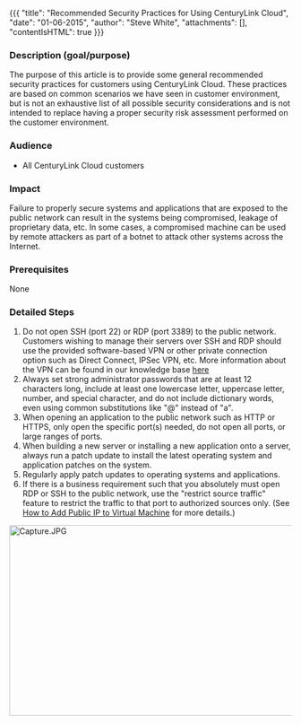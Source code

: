 {{{
  "title": "Recommended Security Practices for Using CenturyLink Cloud",
  "date": "01-06-2015",
  "author": "Steve White",
  "attachments": [],
  "contentIsHTML": true
}}}


<h3>Description (goal/purpose)</h3>
<p>The purpose of this article is to provide some general recommended security practices for customers using CenturyLink Cloud. These practices are based on common scenarios we have seen in customer environment, but is not an exhaustive list of all possible security considerations and is not intended to replace having a proper security risk assessment performed on the customer environment.</p>
<h3>Audience</h3>
<ul>
<li>All CenturyLink Cloud customers</li>
</ul>
<h3>Impact</h3>
<p><span data-mce-mark="1">Failure to properly secure systems and applications that are exposed to the public network can result in the systems being compromised, leakage of proprietary data, etc. In some cases, a compromised machine can be used by remote attackers as part of a botnet to attack other systems across the Internet.<br /></span></p>
<h3>Prerequisites</h3>
<p>None</p>
<h3>Detailed Steps</h3>
<ol>
<li>Do not open SSH (port 22) or RDP (port 3389) to the public network. Customers wishing to manage their servers over SSH and RDP should use the provided software-based VPN or other private connection option such as Direct Connect, IPSec VPN, etc. More information about the VPN can be found in our knowledge base <a href="/knowledge-base/network/how-to-configure-client-vpn">here</a></li>
<li>Always set strong administrator passwords that are at least 12 characters long, include at least one lowercase letter, uppercase letter, number, and special character, and do not include dictionary words, even using common substitutions like "@" instead of "a".</li>
<li>When opening an application to the public network such as HTTP or HTTPS, only open the specific port(s) needed, do not open all ports, or large ranges of ports.</li>
<li>When building a new server or installing a new application onto a server, always run a patch update to install the latest operating system and application patches on the system.</li>
<li>Regularly apply patch updates to operating systems and applications.</li>
<li>If there is a business requirement such that you absolutely must open RDP or SSH to the public network, use the "restrict source traffic" feature to restrict the traffic to that port to authorized sources only. (See <a href="/knowledge-base/network/how-to-add-public-ip-to-virtual-machine">How to Add Public IP to Virtual Machine</a> for more details.)</li>
</ol><img src="/attachments/token/PhlU324nfyCW2EOiwcaj5lkO2/?name=Capture.JPG" alt="Capture.JPG" width="865" height="340" /></div>
